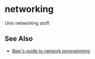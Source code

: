 # networking
Unix networking stuff.

## See Also
- [Beej's guide to network programming](http://beej.us/guide/bgnet/output/html/singlepage/bgnet.html)
